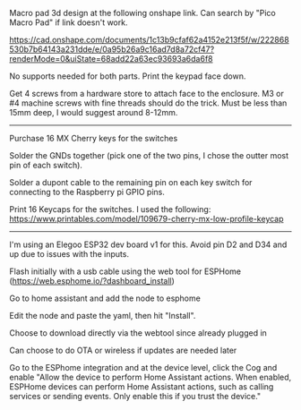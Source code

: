 Macro pad 3d design at the following onshape link. Can search by "Pico Macro Pad" if link doesn't work.

https://cad.onshape.com/documents/1c13b9cfaf62a4152e213f5f/w/222868530b7b64143a231dde/e/0a95b26a9c16ad7d8a72cf47?renderMode=0&uiState=68add22a63ec93693a6da6f8

No supports needed for both parts. Print the keypad face down.

Get 4 screws from a hardware store to attach face to the enclosure. M3 or #4 machine screws with fine threads should do the trick. Must be less than 15mm deep, I would suggest around 8-12mm.

-------------------------------------------------------------------------------------------------------

Purchase 16 MX Cherry keys for the switches

Solder the GNDs together (pick one of the two pins, I chose the outter most pin of each switch).

Solder a dupont cable to the remaining pin on each key switch for connecting to the Raspberry pi GPIO pins.

Print 16 Keycaps for the switches. I used the following: https://www.printables.com/model/109679-cherry-mx-low-profile-keycap

---------------------------------------------------------------------------------------------------------

I'm using an Elegoo ESP32 dev board v1 for this. Avoid pin D2 and D34 and up due to issues with the inputs.

Flash initially with a usb cable using the web tool for ESPHome (https://web.esphome.io/?dashboard_install)

Go to home assistant and add the node to esphome

Edit the node and paste the yaml, then hit "Install".

Choose to download directly via the webtool since already plugged in

Can choose to do OTA or wireless if updates are needed later

Go to the ESPhome integration and at the device level, click the Cog and enable
  "Allow the device to perform Home Assistant actions.
  When enabled, ESPHome devices can perform Home Assistant actions, such as calling services or sending events. Only enable this if you trust the device."

